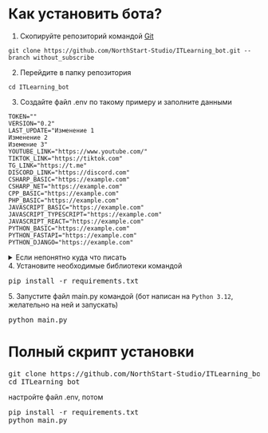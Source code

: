 # Как установить бота?
1. Скопируйте репозиторий командой [Git](https://git-scm.com/downloads) <br>
```
git clone https://github.com/NorthStart-Studio/ITLearning_bot.git --branch without_subscribe
```
2. Перейдите в папку репозитория <br>
```
cd ITLearning_bot
```
3. Создайте файл .env по такому примеру и заполните данными 
```env
TOKEN=""
VERSION="0.2"
LAST_UPDATE="Изменение 1
Изменение 2
Иземение 3"
YOUTUBE_LINK="https://www.youtube.com/"
TIKTOK_LINK="https://tiktok.com"
TG_LINK="https://t.me"
DISCORD_LINK="https://discord.com"
CSHARP_BASIC="https://example.com"
CSHARP_NET="https://example.com"
CPP_BASIC="https://example.com"
PHP_BASIC="https://example.com"
JAVASCRIPT_BASIC="https://example.com"
JAVASCRIPT_TYPESCRIPT="https://example.com"
JAVASCRIPT_REACT="https://example.com"
PYTHON_BASIC="https://example.com"
PYTHON_FASTAPI="https://example.com"
PYTHON_DJANGO="https://example.com"
```
<details>
    <summary>Если непонятно куда что писать</summary>
    TOKEN - токен телеграм бота, (Его можно взять у BotFather)<br>
    VERSION - версия бота <br>
    LAST_UPDATE - последние изменения в боте <br>
    YOUTUBE, TG, TIKTOK, DISCORD + _LINK - соц. сети <br>
    CSHARP_ + BASIC, NET - ссылки на источники курса C# для основ и .NET <br>
    CPP_ + BASIC - ссылки на источники курса С++ для основ <br>
    PHP_ + BASIC - ссылки на источники курса PHP для основ <br>
    JAVASCRIPT_ + BASIC, TYPESCRIPT, REACT - ссылки на источники курса JavaScript для основ, TypeScript, React <br>
    PYTHON_ + BASIC, FASTAPI, DJANGO - ссылки на источники курса Python для основ, FastAPI, Django.
</details>
4. Установите необходимые библиотеки командой
<pre lang="cmd">pip install -r requirements.txt</pre>
5. Запустите файл main.py командой (бот написан на <code>Python 3.12</code>, желательно на ней и запускать)
<pre lang="cmd">python main.py</pre>
<h1>Полный скрипт установки</h1>
<pre lang="cmd">
git clone https://github.com/NorthStart-Studio/ITLearning_bot.git --branch without_subscribe
cd ITLearning_bot
</pre>
настройте файл .env, потом
<pre lang="cmd">
pip install -r requirements.txt
python main.py
</pre>
